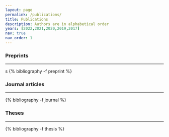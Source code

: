 ```yaml
---
layout: page
permalink: /publications/
title: Publications
description: Authors are in alphabetical order
years: [2022,2021,2020,2019,2017]
nav: true
nav_order: 1
---
```

<!-- _pages/publications.md -->



<div class="publications">

<h3 style="margin-top= 2rem;">Preprints</h3> 
<hr style="color= var(--global-text-color);">s
{% bibliography -f preprint %}

<h3 style="margin-bottom= 2rem;">Journal articles</h3>
<hr style="color= var(--global-text-color);">
{% bibliography -f journal %}

<h3 style="margin-bottom= 2rem;">Theses</h3>
<hr style="color= var(--global-text-color);">
{% bibliography -f thesis %}

</div>



